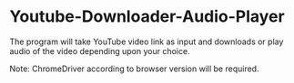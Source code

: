 # Youtube-Downloader-Audio-Player
The program will take YouTube video link as input and downloads or play audio of the video depending upon your choice. 

Note:
ChromeDriver according to browser version will be required. 
